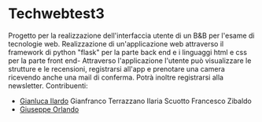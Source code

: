 # Techwebtest3
Progetto per la realizzazione dell'interfaccia utente di un B&B per l'esame di tecnologie web.
Realizzazione di un'applicazione web attraverso il framework di python "flask" per la parte back end e i linguaggi html e css per la parte front end-
Attraverso l'applicazione l'utente può visualizzare le strutture e le recensioni, registrarsi all'app e prenotare una camera ricevendo anche una mail di conferma. Potrà inoltre registrarsi alla newsletter.
Contribuenti:
- [Gianluca Ilardo](https://github.com/gianlucailardo)
Gianfranco Terrazzano
Ilaria Scuotto
Francesco Zibaldo
- [Giuseppe Orlando](https://github.com/Giusorl)

